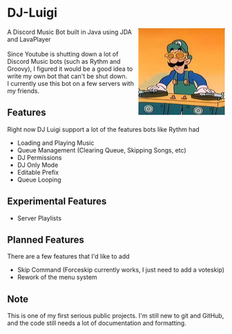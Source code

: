 # DJ-Luigi
<img align="right" src="https://github.com/NovaNix/DJ-Luigi/blob/main/DJ%20Luigi.jpg?raw=true" height="200" width="200">
A Discord Music Bot built in Java using JDA and LavaPlayer<br><br>
Since Youtube is shutting down a lot of Discord Music bots (such as Rythm and Groovy), I figured it would be a good idea to write my own bot that can't be shut down.<br>
I currently use this bot on a few servers with my friends.

## Features
Right now DJ Luigi support a lot of the features bots like Rythm had
- Loading and Playing Music
- Queue Management (Clearing Queue, Skipping Songs, etc)
- DJ Permissions
- DJ Only Mode
- Editable Prefix
- Queue Looping

## Experimental Features
- Server Playlists

## Planned Features
There are a few features that I'd like to add
- Skip Command (Forceskip currently works, I just need to add a voteskip)
- Rework of the menu system

## Note
This is one of my first serious public projects. I'm still new to git and GitHub, and the code still needs a lot of documentation and formatting. 
